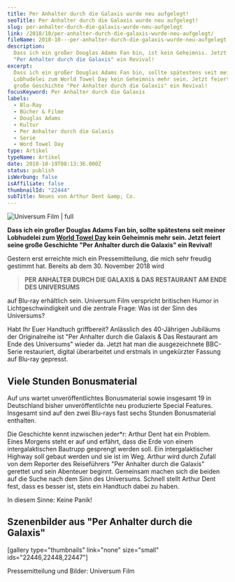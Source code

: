 ```yaml
---
title: Per Anhalter durch die Galaxis wurde neu aufgelegt!
seoTitle: Per Anhalter durch die Galaxis wurde neu aufgelegt!
slug: per-anhalter-durch-die-galaxis-wurde-neu-aufgelegt
link: /2018/10/per-anhalter-durch-die-galaxis-wurde-neu-aufgelegt/
fileName: 2018-10---per-anhalter-durch-die-galaxis-wurde-neu-aufgelegt.md
description:
  Dass ich ein großer Douglas Adams Fan bin, ist kein Geheimnis. Jetzt feiert
  "Per Anhalter durch die Galaxis" ein Revival!
excerpt:
  Dass ich ein großer Douglas Adams Fan bin, sollte spätestens seit meiner
  Lobhudelei zum World Towel Day kein Geheimnis mehr sein. Jetzt feiert seine
  große Geschichte "Per Anhalter durch die Galaxis" ein Revival!
focusKeyword: Per Anhalter durch die Galaxis
labels:
  - Blu-Ray
  - Bücher & Filme
  - Douglas Adams
  - Kultur
  - Per Anhalter durch die Galaxis
  - Serie
  - Word Towel Day
type: Artikel
typeName: Artikel
date: 2018-10-19T08:13:36.000Z
status: publish
isWerbung: false
isAffiliate: false
thumbnailId: "22444"
subTitle: Neues von Arthur Dent &amp; Co.
---
```


![Universum Film | full](http://cardamonchai.com/wp-content/uploads/2018/10/image003.png)

<strong>Dass ich ein großer Douglas Adams Fan bin, sollte spätestens seit meiner
Lobhudelei zum
<a href="http://cardamonchai.com/2016/05/international-towel-day-einmal-im-jahr-ist-handtuchtag/">World
Towel Day</a> kein Geheimnis mehr sein. Jetzt feiert seine große Geschichte "Per
Anhalter durch die Galaxis" ein Revival!</strong>

Gestern erst erreichte mich ein Pressemitteilung, die mich sehr freudig gestimmt
hat. Bereits ab dem 30. November 2018 wird

<blockquote><strong>PER ANHALTER DURCH DIE GALAXIS &amp; DAS RESTAURANT AM ENDE DES UNIVERSUMS </strong></blockquote>
auf Blu-ray erhältlich sein. Universum Film verspricht britischen Humor in Lichtgeschwindigkeit und die zentrale Frage: Was ist der Sinn des Universums?

Habt Ihr Euer Handtuch griffbereit? Anlässlich des 40-Jährigen Jubiläums der
Originalreihe ist "Per Anhalter durch die Galaxis &amp; Das Restaurant am Ende
des Universums" wieder da. Jetzt hat man die ausgezeichnete BBC-Serie
restauriert, digital überarbeitet und erstmals in ungekürzter Fassung auf
Blu-ray gepresst.

## Viele Stunden Bonusmaterial

Auf uns wartet unveröffentlichtes Bonusmaterial sowie insgesamt 19 in
Deutschland bisher unveröffentlichte neu produzierte Special Features. Insgesamt
sind auf den zwei Blu-rays fast sechs Stunden Bonusmaterial enthalten.

Die Geschichte kennt inzwischen jeder\*r: Arthur Dent hat ein Problem. Eines
Morgens steht er auf und erfährt, dass die Erde von einem intergalaktischen
Bautrupp gesprengt werden soll. Ein intergalaktischer Highway soll gebaut werden
und sie ist im Weg. Arthur wird durch Zufall von dem Reporter des Reiseführers
"Per Anhalter durch die Galaxis" gerettet und sein Abenteuer beginnt. Gemeinsam
machen sich die beiden auf die Suche nach dem Sinn des Universums. Schnell
stellt Arthur Dent fest, dass es besser ist, stets ein Handtuch dabei zu haben.

In diesem Sinne: Keine Panik!

## Szenenbilder aus "Per Anhalter durch die Galaxis"

[gallery type="thumbnails" link="none" size="small" ids="22446,22448,22447"]

Pressemitteilung und Bilder: Universum Film
